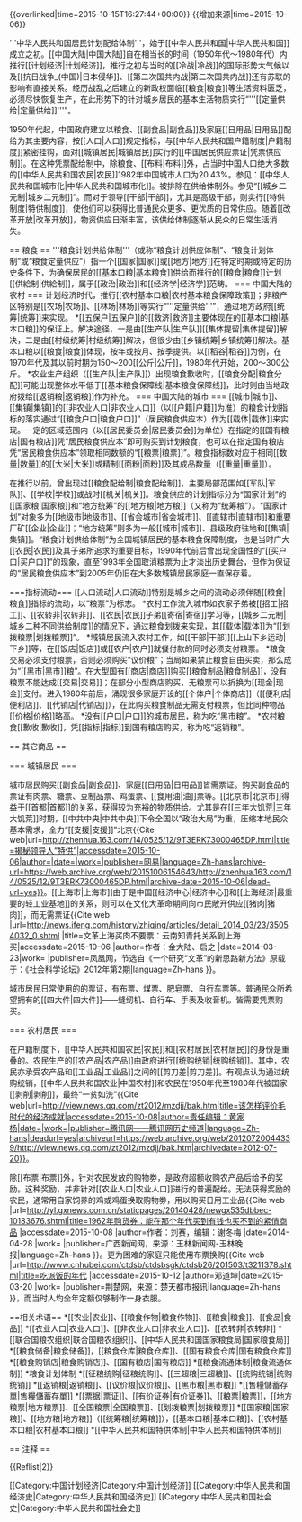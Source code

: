 {{overlinked|time=2015-10-15T16:27:44+00:00}}
{{增加来源|time=2015-10-06}}

'''中华人民共和国居民计划配给体制'''，始于[[中华人民共和国|中华人民共和国]]成立之初。[[中国大陆|中国大陆]]自在相当长的时间（1950年代～1980年代）内推行[[计划经济|计划经济]]，推行之初与当时的[[冷战|冷战]]的国际形势大气候以及[[抗日战争_(中国)|日本侵华]]、[[第二次国共内战|第二次国共内战]]还有苏联的影响有直接关系。经历战乱之后建立的新政权面临[[粮食|粮食]]等生活资料匮乏，必须尽快恢复生产，在此形势下的针对城乡居民的基本生活物质实行“'''[[定量供给|定量供给]]'''”。

1950年代起，中国政府建立以粮食、[[副食品|副食品]]及家庭[[日用品|日用品]]配给为其主要内容，按[[人口|人口]]规定指标，与[[中华人民共和国户籍制度|户籍制度]]紧密挂钩，面对[[城镇居民|城镇居民]]实行的[[中国居民供应票证|凭票供应制]]。在这种凭票配给制中，除粮食、[[布料|布料]]外，占当时中国人口绝大多数的[[中华人民共和国农民|农民]]<ref>1982年中国城市人口为20.43%。参见：[[中华人民共和国城市化|中华人民共和国城市化]]。</ref>被排除在供给体制外。参见“[[城乡二元制|城乡二元制]]”。而对于领导[[干部|干部]]，尤其是高级干部，则实行[[特供制度|特供制度]]，使他们可以获得比普通民众更多、更优质的日常供应。随着[[改革开放|改革开放]]，物资供应日渐丰富，该供给体制逐渐从民众的日常生活消失。

== 粮食 ==
'''粮食计划供给体制'''（或称“粮食计划供应体制”、“粮食计划体制”或“粮食定量供应”）指一个[[国家|国家]]或[[地方|地方]]在特定时期或特定的历史条件下，为确保居民的[[基本口粮|基本粮食]]供给而推行的[[粮食|粮食]]计划[[供給制|供給制]]，属于[[政治|政治]]和[[经济学|经济学]]范畴。
=== 中国大陆的农村 ===
计划经济时代，推行[[农村基本口粮|农村基本粮食保障政策]]；非粮产区特别是[[农场|农场]]、[[林场|林场]]等实行“'''定量供给'''”，通过地方政府[[统筹|统筹]]来实现。
*[[五保户|五保户]]的[[救济|救济]]主要体现在的[[基本口粮|基本口粮]]的保证上。解决途径，一是由[[生产队|生产队]][[集体提留|集体提留]]解决，二是由[[村级统筹|村级统筹]]解决，但很少由[[乡镇统筹|乡镇统筹]]解决。基本口粮以[[粮食|粮食]]体现，按年或按月、按季提供。以[[稻谷|稻谷]]为例，在1970年代及其以前时期为150～200[[公斤|公斤]]，1980年代开始，200～300公斤。
*农业生产组织（[[生产队|生产队]]）出现粮食歉收时，[[粮食分配|粮食分配]]可能出现整体水平低于[[基本粮食保障线|基本粮食保障线]]，此时则由当地政府拨给[[返销粮|返销粮]]作为补充。
=== 中国大陆的城市 ===
[[城市|城市]]、[[集镇|集镇]]的[[非农业人口|非农业人口]]（以[[户籍|户籍]]为准）的粮食计划指标的落实通过“[[粮食户口|粮食户口]]”（居民粮食供应本）作为[[载体|载体]]来实现。一定的区域范围内（以[[居民委员会|居民委员会]]为单位）在指定的[[国有粮店|国有粮店]]凭“居民粮食供应本”即可购买到计划粮食，也可以在指定国有粮店凭“居民粮食供应本”领取相同数额的“[[粮票|粮票]]”。粮食指标数对应于相同[[数量|数量]]的[[大米|大米]]或精制[[面粉|面粉]]及其成品数量（[[重量|重量]]）。

在推行以前，曾出现过[[粮食配给制|粮食配给制]]，主要局部范围如[[军队|军队]]、[[学校|学校]]或战时[[机关|机关]]。粮食供应的计划指标分为“国家计划”的[[国家粮|国家粮]]和“地方统筹”的[[地方粮|地方粮]]（又称为“统筹粮”）。“国家计划”对象多为[[地级市|地级市]]、[[省会城市|省会城市]]、[[直辖市|直辖市]]和重要厂矿[[企业|企业]]；“地方统筹”则多为一般[[城市|城市]]、县级政府驻地和[[集镇|集镇]]。“粮食计划供给体制”为全国城镇居民的基本粮食保障制度，也是当时广大[[农民|农民]]及其子弟所追求的重要目标，1990年代前后曾出现全国性的“[[买户口|买户口]]”的现象，直至1993年全国取消粮票为止才淡出历史舞台，但作为保证的“居民粮食供应本”到2005年仍旧在大多数城镇居民家庭一直保存着。

===指标流动===
[[人口流动|人口流动]]特别是城乡之间的流动必须伴随[[粮食|粮食]]指标的流动，以“粮票”为标志。
*农村工作流入城市如农家子弟被[[招工|招工]]、[[农转非|农转非]]、[[农民|农民]]子弟[[寄宿|寄宿]]学习等，[[城乡二元制|城乡二种不同供给制度]]的情况下，通过粮食划拨来实现，其[[载体|载体]]为“[[划拨粮票|划拨粮票]]”。
*城镇居民流入农村工作，如[[干部|干部]][[上山下乡运动|下乡]]等，在[[饭店|饭店]]或[[农户|农户]]就餐付款的同时必须支付粮票。
*粮食交易必须支付粮票，否则必须购买“议价粮”；当局如果禁止粮食自由买卖，那么成为“[[黑市|黑市]]粮”。在大型国有[[商店|商店]]购买[[粮食制品|粮食制品]]，没有粮票不能达成[[交易|交易]]；在部分小型商店购买，无粮票可以折换为[[现金|现金]]支付。进入1980年前后，涌现很多家庭开设的[[个体户|个体商店]]（[[便利店|便利店]]、[[代销店|代销店]]），在此购买粮食制品无需支付粮票，但比同种物品[[价格|价格]]略高。
*没有[[户口|户口]]的城市居民，称为吃“黑市粮”。
*农村粮食[[歉收|歉收]]，凭[[指标|指标]]到国有粮店购买，称为吃“返销粮”。

== 其它商品 ==

=== 城镇居民 ===

城市居民购买[[副食品|副食品]]、家庭[[日用品|日用品]]皆需票证。购买副食品的票证有肉票、糖票、豆制品票、鸡蛋票、[[食用油|油]]票等。[[北京市|北京市]]得益于[[首都|首都]]的关系，获得较为充裕的物质供给。尤其是在[[三年大饥荒|三年大饥荒]]时期，[[中共中央|中共中央]]下令全国以“政治大局”为重，压缩本地民众基本需求，全力“[[支援|支援]]”北京<ref>{{Cite web|url=http://zhenhua.163.com/14/0525/12/9T3ERK73000465DP.html|title=揭秘领导人“特供”|accessdate=2015-10-06|author=|date=|work=|publisher=网易|language=Zh-hans|archive-url=https://web.archive.org/web/20151006154643/http://zhenhua.163.com/14/0525/12/9T3ERK73000465DP.html|archive-date=2015-10-06|dead-url=yes}}</ref>。[[上海市|上海市]]由于是中国[[经济中心|经济中心]]和[[上海经济|最重要的轻工业基地]]的关系，则可以在文化大革命期间向市民敞开供应[[猪肉|猪肉]]，而无需票证<ref>{{Cite web |url=http://news.ifeng.com/history/zhiqing/articles/detail_2014_03/23/35054032_0.shtml |title=文革上海买肉不要票：云南知青托关系到上海买|accessdate=2015-10-06 |author=作者：金大陆、启之 |date=2014-03-23|work= |publisher=凤凰网，节选自《一个研究“文革”的新思路新方法》原载于：《社会科学论坛》2012年第2期|language=Zh-hans }}</ref>。

城市居民日常使用的的票证，有布票、煤票、肥皂票、自行车票等。普通民众所希望拥有的[[四大件|四大件]]——缝纫机、自行车、手表及收音机。皆需要凭票购买。

=== 农村居民 ===

在户籍制度下，[[中华人民共和国农民|农民]]和[[农村居民|农村居民]]的身份是重叠的。农民生产的[[农产品|农产品]]由政府进行[[统购统销|统购统销]]。其中，农民亦承受农产品和[[工业品|工业品]]之间的[[剪刀差|剪刀差]]。有观点认为通过统购统销，[[中华人民共和国农业|中国农村]]和农民在1950年代至1980年代被国家[[剥削|剥削]]，最终“一贫如洗”<ref>{{Cite web|url=http://view.news.qq.com/zt2012/mzdjj/bak.htm|title=该怎样评价毛时代的经济成就|accessdate=2015-10-08|author=责任编辑：黄家杨|date=|work=|publisher=腾讯网——腾讯网历史频道|language=Zh-hans|deadurl=yes|archiveurl=https://web.archive.org/web/20120720044339/http://view.news.qq.com/zt2012/mzdjj/bak.htm|archivedate=2012-07-20}}</ref>。

除[[布票|布票]]外，针对农民发放的购物劵，是政府超额收购农产品后给予的奖励。这种奖励，并非针对[[农业人口|农业人口]]进行的普遍配给。无法获得奖励的农民，通常用自家饲养的鸡或鸡蛋换取购物劵，用以购买日用工业品<ref>{{Cite web |url=http://yl.gxnews.com.cn/staticpages/20140428/newgx535dbbec-10183676.shtml|title=1962年购货券：能在那个年代买到有钱也买不到的紧俏商品 |accessdate=2015-10-08 |author=作者：刘赛，编辑：谢冬梅 |date=2014-04-28 |work= |publisher=广西新闻网，来源：玉林新闻网-玉林晚报|language=Zh-hans }}</ref>。更为困难的家庭只能使用布票换购<ref>{{Cite web |url=http://www.cnhubei.com/ctdsb/ctdsbsgk/ctdsb26/201503/t3211378.shtml|title=吃派饭的年代 |accessdate=2015-10-12 |author=邓道坤|date=2015-03-20 |work= |publisher=荆楚网，来源：楚天都市报讯|language=Zh-hans }}</ref>，而当时人均全年定额仅够制作一身衣服。

==相关术语==
*[[农业|农业]]、[[粮食作物|粮食作物]]、[[粮食|粮食]]、[[食品|食品]]
*[[农业人口|农业人口]]、[[非农业人口|非农业人口]]、[[农转非|农转非]]
*[[联合国粮农组织|联合国粮农组织]]、[[中华人民共和国国家粮食局|国家粮食局]]
*[[粮食储备|粮食储备]]，[[粮食仓库|粮食仓库]]、[[国有粮食仓库|国有粮食仓库]]
*[[粮食购销店|粮食购销店]]、[[国有粮店|国有粮店]]
*[[粮食流通体制|粮食流通体制]]
*粮食计划体制
*[[征粮统购|征粮统购]]、[[三超粮|三超粮]]、[[统购统销|统购统销]]
*[[返销粮|返销粮]]、[[议价粮|议价粮]]、[[黑市粮|黑市粮]]
*[[售糧儲蓄存單|售糧儲蓄存單]]
*[[票据|票证]]、[[有价证券|有价证券]]、[[粮票|粮票]]，[[地方粮票|地方粮票]]、[[全国粮票|全国粮票]]、[[划拨粮票|划拨粮票]]
*[[国家粮|国家粮]]、[[地方粮|地方粮]]（[[统筹粮|统筹粮]]），[[基本口粮|基本口粮]]、[[农村基本口粮|农村基本口粮]]
*[[中华人民共和国特供体制|中华人民共和国特供体制]]

== 注释 ==

{{Reflist|2}}

[[Category:中国计划经济|Category:中国计划经济]]
[[Category:中华人民共和国经济史|Category:中华人民共和国经济史]]
[[Category:中华人民共和国社会史|Category:中华人民共和国社会史]]